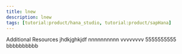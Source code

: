 ```yaml
---
title: lnew
description: lnew
tags: [tutorial:product/hana_studio, tutorial:product/sapHana]
---
```

Additional Resources
jhdkjghkjdf
nnnnnnnnnn
vvvvvvvv
5555555555
bbbbbbbbbb
